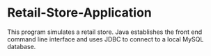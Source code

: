 # Retail-Store-Application
This program simulates a retail store. Java establishes the front end command line interface and uses JDBC to connect to a local MySQL database.
